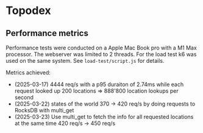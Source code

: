 # Topodex

## Performance metrics

Performance tests were conducted on a Apple Mac Book pro with a M1 Max processor.
The webserver was limited to 2 threads.
For the load test k6 was used on the same system. See `load-test/script.js` for details.

Metrics achieved:
- (2025-03-17) 4444 req/s with a p95 duraiton of 2.74ms while each request looked up 200 locations => 888'800 location lookups per second
- (2025-03-22) states of the world 370 -> 420 req/s by doing requests to RocksDB with multi_get
- (2025-03-23) Use multi_get to fetch the info for all requested locations at the same time 420 req/s -> 450 req/s
